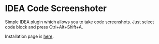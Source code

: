 IDEA Code Screenshoter
===

Simple IDEA plugin which allows you to take code screenshots. Just select code block and press Ctrl+Alt+Shift+A.

Installation page is [here](https://plugins.jetbrains.com/idea/plugin/9406-code-screenshots).
